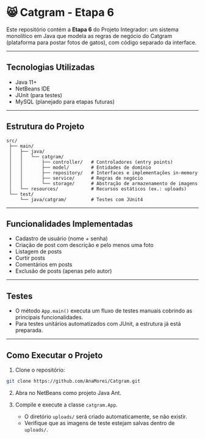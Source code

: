 # 😸 Catgram - Etapa 6

Este repositório contém a **Etapa 6** do Projeto Integrador: um sistema monolítico em Java que modela as regras de negócio do Catgram (plataforma para postar fotos de gatos), com código separado da interface.

---

## Tecnologias Utilizadas

* Java 11+
* NetBeans IDE
* JUnit (para testes)
* MySQL (planejado para etapas futuras)

---

## Estrutura do Projeto

```
src/
 ├── main/
 │   ├── java/
 │   │   └── catgram/
 │   │       ├── controller/   # Controladores (entry points)
 │   │       ├── model/        # Entidades de domínio
 │   │       ├── repository/   # Interfaces e implementações in-memory
 │   │       ├── service/      # Regras de negócio
 │   │       └── storage/      # Abstração de armazenamento de imagens
 │   └── resources/            # Recursos estáticos (ex.: uploads)
 └── test/
     └── java/catgram/         # Testes com JUnit4
```

---

## Funcionalidades Implementadas

* Cadastro de usuário (nome + senha)
* Criação de post com descrição e pelo menos uma foto
* Listagem de posts
* Curtir posts
* Comentários em posts
* Exclusão de posts (apenas pelo autor)

---

## Testes

* O método `App.main()` executa um fluxo de testes manuais cobrindo as principais funcionalidades.
* Para testes unitários automatizados com JUnit, a estrutura já está preparada.

---

## Como Executar o Projeto

1. Clone o repositório:

```bash
git clone https://github.com/AnaMorei/Catgram.git
```

2. Abra no NetBeans como projeto Java Ant.

3. Compile e execute a classe `catgram.App`.

   * O diretório `uploads/` será criado automaticamente, se não existir.
   * Verifique que as imagens de teste estejam salvas dentro de `uploads/`.
